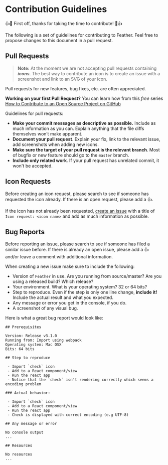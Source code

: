 # Contribution Guidelines

:+1::tada: First off, thanks for taking the time to contribute! :tada::+1:

The following is a set of guidelines for contributing to Feather. Feel free to propose changes to this document in a pull request.

## Pull Requests

> **Note:** At the moment we are not accepting pull requests containing _**icons**_. The best way to contribute an icon is to create an issue with a screenshot and link to an SVG of your icon.

Pull requests for new features, bug fixes, etc. are often appreciated.

**Working on your first Pull Request?** You can learn how from this _free_ series
[How to Contribute to an Open Source Project on GitHub](https://egghead.io/courses/how-to-contribute-to-an-open-source-project-on-github)

Guidelines for pull requests:

- **Make your commit messages as descriptive as possible.** Include as much information as you can. Explain anything that the file diffs themselves won’t make apparent.
- **Document your pull request**. Explain your fix, link to the relevant issue, add screenshots when adding new icons.
- **Make sure the target of your pull request is the relevant branch**. Most of bugfix or new feature should go to the `master` branch.
- **Include only related work**. If your pull request has unrelated commit, it won't be accepted.

## Icon Requests

Before creating an icon request, please search to see if someone has requested the icon already. If there is an open request, please add a :+1:.

If the icon has not already been requested, [create an issue](https://github.com/colebemis/feather/issues/new?title=Icon%20Request:) with a title of `Icon request: <icon name>` and add as much information as possible.

## Bug Reports

Before reporting an issue, please search to see if someone has filed a similar issue before. If there is already an open issue, please add a :+1: and/or leave a comment with additional information.

When creating a new issue make sure to include the following:

- Version of `Feather` in use. Are you running from source/master? Are you using a released build? Which release?
- Your environment. What is your operating system? 32 or 64 bits?
- Step to reproduce. Even if the step is only one line change, **include it!** Include the actual result and what you expected.
- Any message or error you get in the console, if you do.
- A screenshot of any visual bug.

Here is what a great bug report would look like:

```
## Prerequisites

Version: Release v3.1.0
Running from: Import using webpack
Operating system: Mac OSX
Bits: 64 bits

## Step to reproduce

 - Import `check` icon
 - Add to a React component/view
 - Run the react app
 - Notice that the `check` isn't rendering correctly which seems a encoding problem

### Actual behavior:

 - Import `check` icon
 - Add to a React component/view
 - Run the react app
 - Check is displayed with correct encoding (e.g UTF-8)

## Any message or error

No console output
...

## Resources

No resources
...
```
